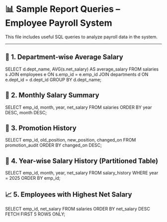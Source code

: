 # 📊 Sample Report Queries – Employee Payroll System

This file includes useful SQL queries to analyze payroll data in the system.

---

## 🧮 1. Department-wise Average Salary

SELECT d.dept_name, AVG(s.net_salary) AS average_salary
FROM salaries s
JOIN employees e ON s.emp_id = e.emp_id
JOIN departments d ON e.dept_id = d.dept_id
GROUP BY d.dept_name;


## 💼 2. Monthly Salary Summary

SELECT emp_id, month, year, net_salary
FROM salaries
ORDER BY year DESC, month DESC;


## 🔁 3. Promotion History

SELECT emp_id, old_position, new_position, changed_on
FROM promotion_audit
ORDER BY changed_on DESC;


## 📅 4. Year-wise Salary History (Partitioned Table)

SELECT emp_id, month, year, net_salary
FROM salary_history
WHERE year = 2025
ORDER BY emp_id;


## 📈 5. Employees with Highest Net Salary

SELECT emp_id, net_salary
FROM salaries
ORDER BY net_salary DESC
FETCH FIRST 5 ROWS ONLY;

